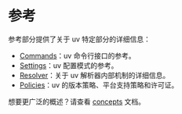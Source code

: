 # 参考

参考部分提供了关于 uv 特定部分的详细信息：

- [Commands](./cli.md)：uv 命令行接口的参考。
- [Settings](./settings.md)：uv 配置模式的参考。
- [Resolver](./resolver-internals.md)：关于 uv 解析器内部机制的详细信息。
- [Policies](./policies/index.md)：uv 的版本策略、平台支持策略和许可证。

想要更广泛的概述？请查看 [concepts](../concepts/index.md) 文档。